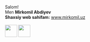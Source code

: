 Salom! <br/>
Men <b>Mirkomil Abdiyev</b> <br/>
<b>Shaxsiy web sahifam:</b> www.mirkomil.uz <br/>
<br/>
<a href="https://t.me/mirkomilabdiyev"><img src="https://cdn-icons-png.flaticon.com/512/207/207090.png" width="40"></a>
<a href="https://instagram.com/mirkomilabdiyev"><img src="https://cdn-icons-png.flaticon.com/512/207/207082.png" width="40"></a>
